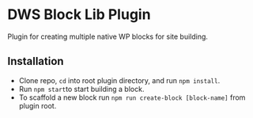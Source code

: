 # DWS Block Lib Plugin

Plugin for creating multiple native WP blocks for site building.

## Installation
- Clone repo, `cd` into root plugin directory, and run `npm install`.
- Run `npm start`to start building a block.
- To scaffold a new block run `npm run create-block [block-name]` from plugin root.
